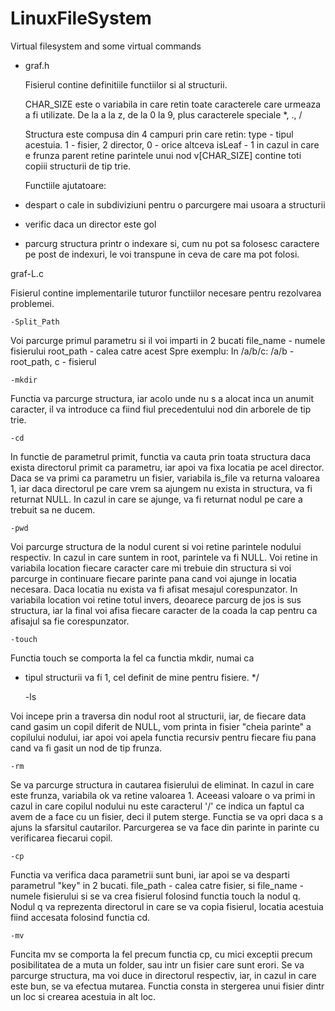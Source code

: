 # LinuxFileSystem
Virtual filesystem and some virtual commands

- graf.h

    Fisierul contine definitiile functiilor si al structurii.

    CHAR_SIZE este o variabila in care retin toate caracterele
care urmeaza a fi utilizate. De la a la z, de la 0 la 9, plus
caracterele speciale *, ., /

	Structura este compusa din 4 campuri prin care retin:
type - tipul acestuia. 1 - fisier, 2 director, 0 - orice altceva
isLeaf - 1 in cazul in care e frunza
parent retine parintele unui nod
v[CHAR_SIZE] contine toti copiii structurii de tip trie.

	Functiile ajutatoare:
 - despart o cale in subdiviziuni pentru o parcurgere mai usoara
a structurii
 - verific daca un director este gol
 - parcurg structura printr o indexare si, cum nu pot sa
folosesc caractere pe post de indexuri, le voi transpune
in ceva de care ma pot folosi.

graf-L.c

Fisierul contine implementarile tuturor functiilor necesare
pentru rezolvarea problemei.

	-Split_Path
Voi parcurge primul parametru si il voi imparti in 2 bucati
file_name - numele fisierului
root_path - calea catre acest
Spre exemplu: In /a/b/c: /a/b - root_path, c - fisierul

	-mkdir
Functia va parcurge structura, iar acolo unde nu s a alocat
inca un anumit caracter, il va introduce ca fiind fiul precedentului
nod din arborele de tip trie.

	-cd
In functie de parametrul primit, functia va cauta prin toata
structura daca exista directorul primit ca parametru, iar apoi
va fixa locatia pe acel director. Daca se va primi ca parametru
un fisier, variabila is_file va returna valoarea 1, iar daca
directorul pe care vrem sa ajungem nu exista in structura, va
fi returnat NULL. In cazul in care se ajunge, va fi returnat
nodul pe care a trebuit sa ne ducem.

	-pwd

Voi parcurge structura de la nodul curent si voi retine
parintele nodului respectiv. In cazul in care suntem in root,
parintele va fi NULL. Voi retine in variabila location fiecare
caracter care mi trebuie din structura si voi parcurge in continuare
fiecare parinte pana cand voi ajunge in locatia necesara. Daca locatia 
nu exista va fi afisat mesajul corespunzator. In variabila location
voi retine totul invers, deoarece parcurg de jos is sus structura, iar
la final voi afisa fiecare caracter de la coada la cap pentru ca afisajul
sa fie corespunzator.

	-touch
Functia touch se comporta la fel ca functia mkdir, numai ca
 * tipul structurii va fi 1, cel definit de mine pentru fisiere.
 */

	-ls

Voi incepe prin a traversa din nodul root al structurii, iar,
de fiecare data cand gasim un copil diferit de NULL, vom printa
in fisier "cheia parinte" a copilului nodului, iar apoi voi apela
functia recursiv pentru fiecare fiu pana cand va fi gasit un nod
de tip frunza.


	-rm

Se va parcurge structura in cautarea fisierului de eliminat.
In cazul in care este frunza, variabila ok va retine valoarea 1.
Aceeasi valoare o va primi in cazul in care copilul nodului nu este
caracterul '/' ce indica un faptul ca avem de a face cu un fisier, deci
il putem sterge. Functia se va opri daca s a ajuns la sfarsitul cautarilor.
Parcurgerea se va face din parinte in parinte cu verificarea fiecarui
copil.


	-cp

Functia va verifica daca parametrii sunt buni, iar apoi se va desparti
parametrul "key" in 2 bucati. file_path - calea catre fisier, si
file_name - numele fisierului si se va crea fisierul folosind functia
touch la nodul q. Nodul q va reprezenta directorul in care se va
copia fisierul, locatia acestuia fiind accesata folosind functia cd.


	-mv
Funcita mv se comporta la fel precum functia cp, cu mici exceptii precum
posibilitatea de a muta un folder, sau intr un fisier care sunt erori.
Se va parcurge structura, ma voi duce in directorul respectiv, iar, in
cazul in care este bun, se va efectua mutarea. Functia consta in stergerea
unui fisier dintr un loc si crearea acestuia in alt loc.
